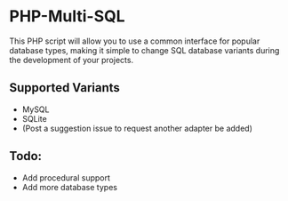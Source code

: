 # PHP-Multi-SQL

This PHP script will allow you to use a common interface for popular database types, making it simple to change SQL database variants during the development of your projects.

## Supported Variants
* MySQL
* SQLite
* (Post a suggestion issue to request another adapter be added)

## Todo:
* Add procedural support
* Add more database types
